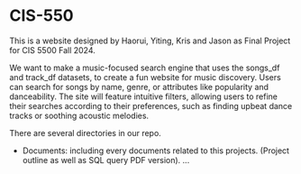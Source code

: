 # CIS-550
This is a website designed by Haorui, Yiting, Kris and Jason as Final Project for CIS 5500 Fall 2024. 

We want to make a music-focused search engine that uses the songs_df and track_df datasets, to create a fun website for music discovery. Users can search for songs by name, genre, or attributes like popularity and danceability. The site will feature intuitive filters, allowing users to refine their searches according to their preferences, such as finding upbeat dance tracks or soothing acoustic melodies. 


There are several directories in our repo. 
- Documents: including every documents related to this projects. (Project outline as well as SQL query PDF version).
...
